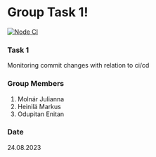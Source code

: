 # Group Task 1!

[![Node CI](https://github.com/markusvjh/CICD_task1/actions/workflows/whatever.yml/badge.svg)](https://github.com/markusvjh/CICD_task1/actions/workflows/build-test.yml)

### Task 1

Monitoring commit changes with relation to ci/cd

### Group Members

1. Molnár Julianna
2. Heinilä Markus
3. Odupitan Enitan

### Date

24.08.2023

